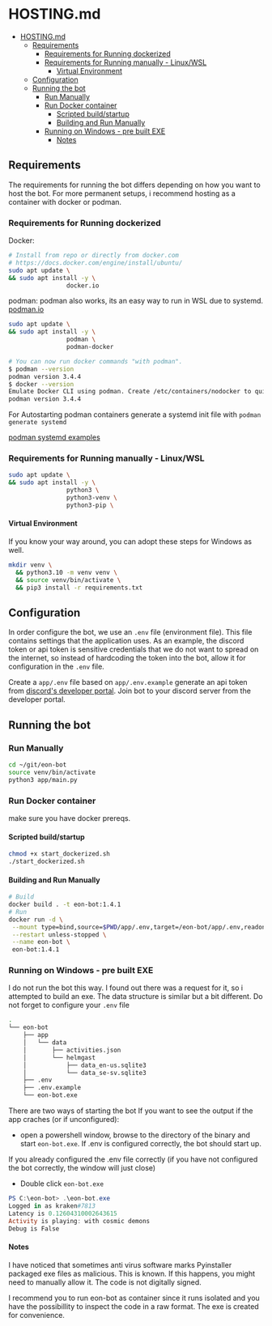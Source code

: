 # HOSTING.md

- [HOSTING.md](#hostingmd)
  - [Requirements](#requirements)
    - [Requirements for Running dockerized](#requirements-for-running-dockerized)
    - [Requirements for Running manually - Linux/WSL](#requirements-for-running-manually---linuxwsl)
      - [Virtual Environment](#virtual-environment)
  - [Configuration](#configuration)
  - [Running the bot](#running-the-bot)
    - [Run Manually](#run-manually)
    - [Run Docker container](#run-docker-container)
      - [Scripted build/startup](#scripted-buildstartup)
      - [Building and Run Manually](#building-and-run-manually)
    - [Running on Windows - pre built EXE](#running-on-windows---pre-built-exe)
      - [Notes](#notes)

## Requirements

The requirements for running the bot differs depending on how you want to host the bot.
For more permanent setups, i recommend hosting as a container with docker or podman.

### Requirements for Running dockerized

Docker:

```bash
# Install from repo or directly from docker.com
# https://docs.docker.com/engine/install/ubuntu/
sudo apt update \
&& sudo apt install -y \
                docker.io 
```

podman:
podman also works, its an easy way to run in WSL due to systemd. [podman.io](https://podman.io/)

```bash
sudo apt update \
&& sudo apt install -y \
                podman \
                podman-docker

# You can now run docker commands "with podman".
$ podman --version
podman version 3.4.4
$ docker --version
Emulate Docker CLI using podman. Create /etc/containers/nodocker to quiet msg.
podman version 3.4.4
```

For Autostarting podman containers generate a systemd init file with ```podman generate systemd```

[podman systemd examples](https://docs.podman.io/en/latest/markdown/podman-generate-systemd.1.html#examples)

### Requirements for Running manually - Linux/WSL

```bash
sudo apt update \
&& sudo apt install -y \
                python3 \
                python3-venv \
                python3-pip \

```

#### Virtual Environment

If you know your way around, you can adopt these steps for Windows as well.

```bash
mkdir venv \
  && python3.10 -m venv venv \
  && source venv/bin/activate \
  && pip3 install -r requirements.txt
```

## Configuration

In order configure the bot, we use an ```.env``` file (environment file).
This file contains settings that the application uses. As an example, the discord token or api token is sensitive credentials that we do not want to spread on the internet, so instead of hardcoding the token into the bot, allow it for configuration in the ```.env``` file.

Create a ```app/.env``` file based on ```app/.env.example```
generate an api token from [discord's developer portal](https://discord.com/developers/).
Join bot to your discord server from the developer portal.

## Running the bot

### Run Manually

```bash
cd ~/git/eon-bot
source venv/bin/activate
python3 app/main.py
```

### Run Docker container

make sure you have docker prereqs.

#### Scripted build/startup

```bash
chmod +x start_dockerized.sh
./start_dockerized.sh
```

#### Building and Run Manually

```bash
# Build
docker build . -t eon-bot:1.4.1
# Run
docker run -d \
 --mount type=bind,source=$PWD/app/.env,target=/eon-bot/app/.env,readonly \
 --restart unless-stopped \
 --name eon-bot \
 eon-bot:1.4.1

```

### Running on Windows - pre built EXE

I do not run the bot this way. I found out there was a request for it, so i attempted to build an exe.
The data structure is similar but a bit different. Do not forget to configure your ```.env``` file

```bash
.
└── eon-bot
    ├── app
    │   └── data
    │       ├── activities.json
    │       └── helmgast
    │           ├── data_en-us.sqlite3
    │           └── data_se-sv.sqlite3
    ├── .env
    ├── .env.example
    └── eon-bot.exe
```

There are two ways of starting the bot
If you want to see the output if the app craches (or if unconfigured):

- open a powershell window, browse to the directory of the binary and start ```eon-bot.exe```. If .env is configured correctly, the bot should start up.

If you already configured the .env file correctly (if you have not configured the bot correctly, the window will just close)

- Double click ```eon-bot.exe```

```powershell
PS C:\eon-bot> .\eon-bot.exe
Logged in as kraken#7813
Latency is 0.12604310002643615
Activity is playing: with cosmic demons
Debug is False
```

#### Notes

I have noticed that sometimes anti virus software marks Pyinstaller packaged exe files as malicious.
This is known. If this happens, you might need to manually allow it.
The code is not digitally signed.

I recommend you to run eon-bot as container since it runs isolated and you have the possibillity to inspect the code in a raw format.
The exe is created for convenience.
